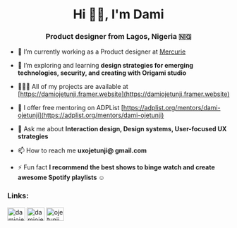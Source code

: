 <h1 align="center">Hi 👋🏾, I'm Dami</h1>
<h3 align="center">Product designer from Lagos, Nigeria 🇳🇬</h3>

- 🔭 I’m currently working as a Product designer at [Mercurie](MERCURIE.NG)

- 🌱 I’m exploring and learning **design strategies for emerging technologies, security, and creating with Origami studio**

- 👩🏾‍💻 All of my projects are available at [https://damiojetunji.framer.website](https://damiojetunji.framer.website)

- 📝 I offer free mentoring on ADPList [https://adplist.org/mentors/dami-ojetunji](https://adplist.org/mentors/dami-ojetunji)

- 💬 Ask me about **Interaction design, Design systems, User-focused UX strategies**

- 📫 How to reach me **uxojetunji@ gmail.com**

- ⚡ Fun fact **I recommend the best shows to binge watch and create awesome Spotify playlists ☺️**

<h3 align="left">Links:</h3>
<p align="left">
<a href="https://linkedin.com/in/damiojetunji" target="blank"><img align="center" src="https://raw.githubusercontent.com/rahuldkjain/github-profile-readme-generator/master/src/images/icons/Social/linked-in-alt.svg" alt="damiojetunji" height="30" width="40" /></a>
<a href="https://instagram.com/damiojetunji" target="blank"><img align="center" src="https://raw.githubusercontent.com/rahuldkjain/github-profile-readme-generator/master/src/images/icons/Social/instagram.svg" alt="damiojetunji" height="30" width="40" /></a>
<a href="https://dribbble.com/ojetunji" target="blank"><img align="center" src="https://raw.githubusercontent.com/rahuldkjain/github-profile-readme-generator/master/src/images/icons/Social/dribbble.svg" alt="ojetunji" height="30" width="40" /></a>
</p>

<!---
ojetunji/ojetunji is a ✨ special ✨ repository because its `README.md` (this file) appears on your GitHub profile.
You can click the Preview link to take a look at your changes.
--->
